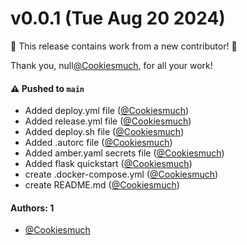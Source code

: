 # v0.0.1 (Tue Aug 20 2024)

:tada: This release contains work from a new contributor! :tada:

Thank you, null[@Cookiesmuch](https://github.com/Cookiesmuch), for all your work!

#### ⚠️ Pushed to `main`

- Added deploy.yml file ([@Cookiesmuch](https://github.com/Cookiesmuch))
- Added release.yml file ([@Cookiesmuch](https://github.com/Cookiesmuch))
- Added deploy.sh file ([@Cookiesmuch](https://github.com/Cookiesmuch))
- Added .autorc file ([@Cookiesmuch](https://github.com/Cookiesmuch))
- Added amber.yaml secrets file ([@Cookiesmuch](https://github.com/Cookiesmuch))
- Added flask quickstart ([@Cookiesmuch](https://github.com/Cookiesmuch))
- create .docker-compose.yml ([@Cookiesmuch](https://github.com/Cookiesmuch))
- create README.md ([@Cookiesmuch](https://github.com/Cookiesmuch))

#### Authors: 1

- [@Cookiesmuch](https://github.com/Cookiesmuch)
